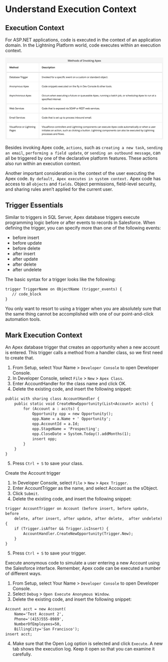 # Understand Execution Context

## Execution Context

For ASP.NET applications, code is executed in the context of an application domain.
In the Lightning Platform world, code executes within an execution context.

![image](./02-methods-of-invoking-apex.png)

Besides invoking Apex code, `actions`, such as `creating a new task`, `sending an email`, `performing a field update`, or `sending an outbound message`, can all be triggered by one of the declarative platform features. These actions also run within an execution context.

Another important consideration is the context of the user executing the Apex code. `By default, Apex executes in system context.` Apex code has access to all `objects` and `fields`. Object permissions, field-level security, and sharing rules aren’t applied for the current user.

## Trigger Essentials

Similar to triggers in SQL Server, Apex database triggers execute programming logic before or after events to records in Salesforce. When defining the trigger, you can specify more than one of the following events:

- before insert
- before update
- before delete
- after insert
- after update
- after delete
- after undelete

The basic syntax for a trigger looks like the following:

```
trigger TriggerName on ObjectName (trigger_events) {
   // code_block
}
```

You only want to resort to using a trigger when you are absolutely sure that the same thing cannot be accomplished with one of our point-and-click automation tools.

## Mark Execution Context

An Apex database trigger that creates an opportunity when a new account is entered. This trigger calls a method from a handler class, so we first need to create that.

1. From Setup, select Your Name > `Developer Console` to open Developer Console.
2. In Developer Console, select `File` > `New` > `Apex Class`.
3. Enter AccountHandler for the class name and click OK.
4. Delete the existing code, and insert the following snippet:

```
public with sharing class AccountHandler {
    public static void CreateNewOpportunity(List<Account> accts) {
        for (Account a : accts) {
            Opportunity opp = new Opportunity();
            opp.Name = a.Name + ' Opportunity';
            opp.AccountId = a.Id;
            opp.StageName = 'Prospecting';
            opp.CloseDate = System.Today().addMonths(1);
            insert opp;
        }
    }
}
```

5. Press `Ctrl + S` to save your class.

Create the Account trigger

1. In Developer Console, select `File` > `New` > `Apex Trigger`.
2. Enter AccountTrigger as the name, and select Account as the sObject.
3. Click `Submit`.
4. Delete the existing code, and insert the following snippet:

```
trigger AccountTrigger on Account (before insert, before update, before
    delete, after insert, after update, after delete,  after undelete) {
    if (Trigger.isAfter && Trigger.isInsert) {
        AccountHandler.CreateNewOpportunity(Trigger.New);
    }
}
```

5. Press `Ctrl + S` to save your trigger.

Execute anonymous code to simulate a user entering a new Account using the Salesforce interface. Remember, Apex code can be executed a number of different ways.

1. From Setup, select Your Name > `Developer Console` to open Developer Console.
2. Select `Debug` > `Open Execute Anonymous Window`.
3. Delete the existing code, and insert the following snippet:

```
Account acct = new Account(
    Name='Test Account 2',
    Phone='(415)555-8989',
    NumberOfEmployees=50,
    BillingCity='San Francisco');
insert acct;
```

4. Make sure that the Open Log option is selected and click `Execute`. A new tab shows the execution log. Keep it open so that you can examine it carefully.

